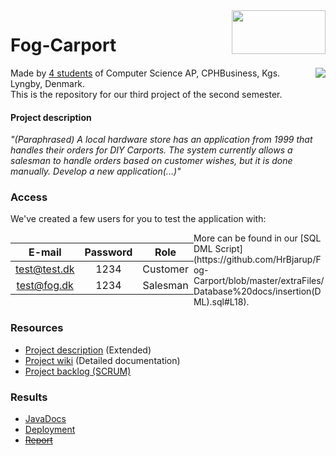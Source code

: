 <img align="right" width="150" height="70" src="https://i2.wp.com/www.kuponkarma.dk/wp-content/uploads/2018/06/Johannesfog-logo.png?fit=260%2C129&ssl=1">  

# Fog-Carport
<img align="right"  src="https://i.imgur.com/OLoJ7oB.png">  

Made by [4 students](https://github.com/HrBjarup/Fog-Carport/graphs/contributors) of Computer Science AP, CPHBusiness, Kgs. Lyngby, Denmark.  
This is the repository for our third project of the second semester.  

#### Project description  
*"(Paraphrased) A local hardware store has an application from 1999 that handles their orders for DIY Carports. The system currently allows a salesman to handle orders based on customer wishes, but it is done manually. Develop a new application(...)"*

### Access  

We've created a few users for you to test the application with:  
<div style="float:left">
  
| E-mail | Password | Role |
|:------------:|:--------:|:--------:|
| test@test.dk | 1234 | Customer |
| test@fog.dk | 1234 | Salesman |

  </div>
More can be found in our [SQL DML Script](https://github.com/HrBjarup/Fog-Carport/blob/master/extraFiles/Database%20docs/insertion(DML).sql#L18).

### Resources
+ [Project description](https://datsoftlyngby.github.io/dat2sem2019Spring/Modul4/Fog/) (Extended)  
+ [Project wiki](https://github.com/HrBjarup/Fog-Carport/wiki) (Detailed documentation)  
+ [Project backlog (SCRUM)](https://tree.taiga.io/project/maltemagnussen-fog/)  


### Results
+ [JavaDocs](https://hrbjarup.github.io/Fog-Carport/)
+ [Deployment](http://207.154.233.238/fogcarport/)
+ ~~[Report]()~~
